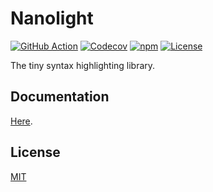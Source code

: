 # Nanolight

[![GitHub Action](https://img.shields.io/github/actions/workflow/status/raviqqe/nanolight/test.yaml?branch=main&style=flat-square)](https://github.com/raviqqe/nanolight/actions)
[![Codecov](https://img.shields.io/codecov/c/github/raviqqe/nanolight.svg?style=flat-square)](https://codecov.io/gh/raviqqe/nanolight)
[![npm](https://img.shields.io/npm/v/@raviqqe/nanolight?style=flat-square)](https://www.npmjs.com/package/@raviqqe/nanolight)
[![License](https://img.shields.io/github/license/raviqqe/nanolight.svg?style=flat-square)](LICENSE)

The tiny syntax highlighting library.

## Documentation

[Here](https://raviqqe.com/nanolight).

## License

[MIT](LICENSE)
